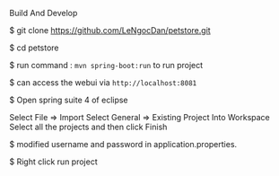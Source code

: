 Build And Develop

$ git clone https://github.com/LeNgocDan/petstore.git 

$ cd petstore 

$ run command : `mvn spring-boot:run` to run project

$ can access the webui via `http://localhost:8081`

$ Open spring suite 4 of eclipse

Select File => Import Select General => Existing Project Into Workspace Select all the projects and then click Finish

$ modified username and password in application.properties.

$ Right click run project
